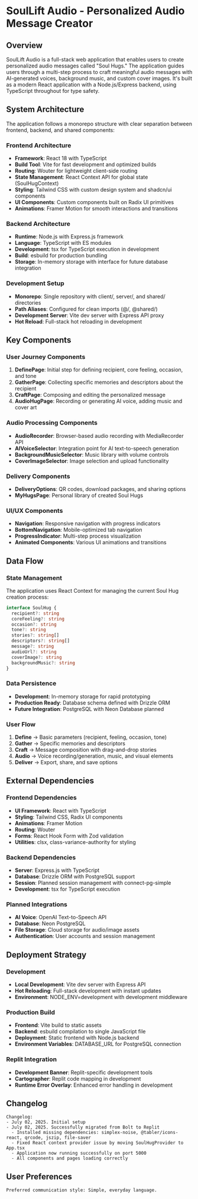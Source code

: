 # SoulLift Audio - Personalized Audio Message Creator

## Overview

SoulLift Audio is a full-stack web application that enables users to create personalized audio messages called "Soul Hugs." The application guides users through a multi-step process to craft meaningful audio messages with AI-generated voices, background music, and custom cover images. It's built as a modern React application with a Node.js/Express backend, using TypeScript throughout for type safety.

## System Architecture

The application follows a monorepo structure with clear separation between frontend, backend, and shared components:

### Frontend Architecture
- **Framework**: React 18 with TypeScript
- **Build Tool**: Vite for fast development and optimized builds
- **Routing**: Wouter for lightweight client-side routing
- **State Management**: React Context API for global state (SoulHugContext)
- **Styling**: Tailwind CSS with custom design system and shadcn/ui components
- **UI Components**: Custom components built on Radix UI primitives
- **Animations**: Framer Motion for smooth interactions and transitions

### Backend Architecture
- **Runtime**: Node.js with Express.js framework
- **Language**: TypeScript with ES modules
- **Development**: tsx for TypeScript execution in development
- **Build**: esbuild for production bundling
- **Storage**: In-memory storage with interface for future database integration

### Development Setup
- **Monorepo**: Single repository with client/, server/, and shared/ directories
- **Path Aliases**: Configured for clean imports (@/, @shared/)
- **Development Server**: Vite dev server with Express API proxy
- **Hot Reload**: Full-stack hot reloading in development

## Key Components

### User Journey Components
1. **DefinePage**: Initial step for defining recipient, core feeling, occasion, and tone
2. **GatherPage**: Collecting specific memories and descriptors about the recipient
3. **CraftPage**: Composing and editing the personalized message
4. **AudioHugPage**: Recording or generating AI voice, adding music and cover art

### Audio Processing Components
- **AudioRecorder**: Browser-based audio recording with MediaRecorder API
- **AIVoiceSelector**: Integration point for AI text-to-speech generation
- **BackgroundMusicSelector**: Music library with volume controls
- **CoverImageSelector**: Image selection and upload functionality

### Delivery Components
- **DeliveryOptions**: QR codes, download packages, and sharing options
- **MyHugsPage**: Personal library of created Soul Hugs

### UI/UX Components
- **Navigation**: Responsive navigation with progress indicators
- **BottomNavigation**: Mobile-optimized tab navigation
- **ProgressIndicator**: Multi-step process visualization
- **Animated Components**: Various UI animations and transitions

## Data Flow

### State Management
The application uses React Context for managing the current Soul Hug creation process:

```typescript
interface SoulHug {
  recipient?: string
  coreFeeling?: string
  occasion?: string
  tone?: string
  stories?: string[]
  descriptors?: string[]
  message?: string
  audioUrl?: string
  coverImage?: string
  backgroundMusic?: string
}
```

### Data Persistence
- **Development**: In-memory storage for rapid prototyping
- **Production Ready**: Database schema defined with Drizzle ORM
- **Future Integration**: PostgreSQL with Neon Database planned

### User Flow
1. **Define** → Basic parameters (recipient, feeling, occasion, tone)
2. **Gather** → Specific memories and descriptors
3. **Craft** → Message composition with drag-and-drop stories
4. **Audio** → Voice recording/generation, music, and visual elements
5. **Deliver** → Export, share, and save options

## External Dependencies

### Frontend Dependencies
- **UI Framework**: React with TypeScript
- **Styling**: Tailwind CSS, Radix UI components
- **Animations**: Framer Motion
- **Routing**: Wouter
- **Forms**: React Hook Form with Zod validation
- **Utilities**: clsx, class-variance-authority for styling

### Backend Dependencies
- **Server**: Express.js with TypeScript
- **Database**: Drizzle ORM with PostgreSQL support
- **Session**: Planned session management with connect-pg-simple
- **Development**: tsx for TypeScript execution

### Planned Integrations
- **AI Voice**: OpenAI Text-to-Speech API
- **Database**: Neon PostgreSQL
- **File Storage**: Cloud storage for audio/image assets
- **Authentication**: User accounts and session management

## Deployment Strategy

### Development
- **Local Development**: Vite dev server with Express API
- **Hot Reloading**: Full-stack development with instant updates
- **Environment**: NODE_ENV=development with development middleware

### Production Build
- **Frontend**: Vite build to static assets
- **Backend**: esbuild compilation to single JavaScript file
- **Deployment**: Static frontend with Node.js backend
- **Environment Variables**: DATABASE_URL for PostgreSQL connection

### Replit Integration
- **Development Banner**: Replit-specific development tools
- **Cartographer**: Replit code mapping in development
- **Runtime Error Overlay**: Enhanced error handling in development

## Changelog

```
Changelog:
- July 02, 2025. Initial setup
- July 02, 2025. Successfully migrated from Bolt to Replit
  - Installed missing dependencies: simplex-noise, @tabler/icons-react, qrcode, jszip, file-saver
  - Fixed React context provider issue by moving SoulHugProvider to App.tsx
  - Application now running successfully on port 5000
  - All components and pages loading correctly
```

## User Preferences

```
Preferred communication style: Simple, everyday language.
```